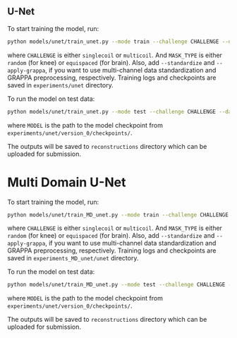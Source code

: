 ## U-Net
To start training the model, run:
```bash
python models/unet/train_unet.py --mode train --challenge CHALLENGE --data-path DATA --exp unet --mask-type MASK_TYPE --standardize --apply-grappa
```
where `CHALLENGE` is either `singlecoil` or `multicoil`. And `MASK_TYPE` is either `random` (for knee)
or `equispaced` (for brain). Also, add `--standardize` and `--apply-grappa`, if you want to use multi-channel data standardization and GRAPPA preprocessing, respectively. Training logs and checkpoints are saved in `experiments/unet` directory. 

To run the model on test data:
```bash
python models/unet/train_unet.py --mode test --challenge CHALLENGE --data-path DATA --exp unet --out-dir reconstructions --checkpoint MODEL --standardize --apply-grappa
```
where `MODEL` is the path to the model checkpoint from `experiments/unet/version_0/checkpoints/`.

The outputs will be saved to `reconstructions` directory which can be uploaded for submission.

# Multi Domain U-Net
To start training the model, run:
```bash
python models/unet/train_MD_unet.py --mode train --challenge CHALLENGE --data-path DATA --exp unet --mask-type MASK_TYPE --standardize --apply-grappa
```
where `CHALLENGE` is either `singlecoil` or `multicoil`. And `MASK_TYPE` is either `random` (for knee)
or `equispaced` (for brain). Also, add `--standardize` and `--apply-grappa`, if you want to use multi-channel data standardization and GRAPPA preprocessing, respectively. Training logs and checkpoints are saved in `experiments_MD_unet/unet` directory. 

To run the model on test data:
```bash
python models/unet/train_MD_unet.py --mode test --challenge CHALLENGE --data-path DATA --exp unet --out-dir reconstructions --checkpoint MODEL --standardize --apply-grappa
```
where `MODEL` is the path to the model checkpoint from `experiments/unet/version_0/checkpoints/`.

The outputs will be saved to `reconstructions` directory which can be uploaded for submission.
